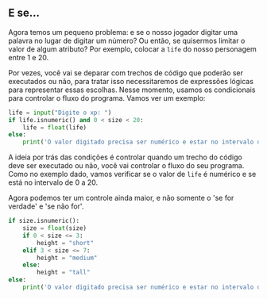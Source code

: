 ## E se...

Agora temos um pequeno problema: e se o nosso jogador digitar uma palavra no lugar de digitar um número? Ou então, se quisermos limitar o valor de algum atributo? Por exemplo, colocar a ```life``` do nosso personagem entre 1 e 20.

Por vezes, você vai se deparar com trechos de código que poderão ser executados ou não, para tratar isso necessitaremos de expressões lógicas para representar essas escolhas. Nesse momento, usamos os condicionais para controlar o fluxo do programa. Vamos ver um exemplo:

```python
life = input("Digite o xp: ")
if life.isnumeric() and 0 < size < 20:
    life = float(life)
else:
    print('O valor digitado precisa ser numérico e estar no intervalo de 0 a 20.')
```

A ideia por trás das condições é controlar quando um trecho do código deve ser executado ou não, você vai controlar o fluxo do seu programa. Como no exemplo dado, vamos verificar se o valor de ```life``` é numérico e se está no intervalo de 0 a 20.

Agora podemos ter um controle ainda maior, e não somente o 'se for verdade' e 'se não for'.

```python
if size.isnumeric():
    size = float(size)
    if 0 < size <= 3:
        height = "short"
    elif 3 < size <= 7:
        height = "medium"
    else:
        height = "tall"
else:
    print('O valor digitado precisa ser numérico e estar no intervalo de 1 a 10.')
```
